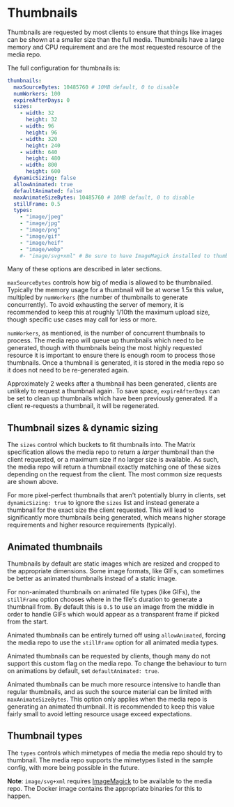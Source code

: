 # Thumbnails

Thumbnails are requested by most clients to ensure that things like images can be shown at a smaller
size than the full media. Thumbnails have a large memory and CPU requirement and are the most
requested resource of the media repo.

The full configuration for thumbnails is:

```yaml
thumbnails:
  maxSourceBytes: 10485760 # 10MB default, 0 to disable
  numWorkers: 100
  expireAfterDays: 0
  sizes:
    - width: 32
      height: 32
    - width: 96
      height: 96
    - width: 320
      height: 240
    - width: 640
      height: 480
    - width: 800
      height: 600
  dynamicSizing: false
  allowAnimated: true
  defaultAnimated: false
  maxAnimateSizeBytes: 10485760 # 10MB default, 0 to disable
  stillFrame: 0.5
  types:
    - "image/jpeg"
    - "image/jpg"
    - "image/png"
    - "image/gif"
    - "image/heif"
    - "image/webp"
    #- "image/svg+xml" # Be sure to have ImageMagick installed to thumbnail SVG files
```

Many of these options are described in later sections.

`maxSourceBytes` controls how big of media is allowed to be thumbnailed. Typically the memory
usage for a thumbnail will be at worse 1.5x this value, multipled by `numWorkers` (the number of
thumbnails to generate concurrently). To avoid exhausting the server of memory, it is recommended to
keep this at roughly 1/10th the maximum upload size, though specific use cases may call for less or
more.

`numWorkers`, as mentioned, is the number of concurrent thumbnails to process. The media repo will
queue up thumbnails which need to be generated, though with thumbnails being the most highly requested
resource it is important to ensure there is enough room to process those thumbnails. Once a thumbnail
is generated, it is stored in the media repo so it does not need to be re-generated again.

Approximately 2 weeks after a thumbnail has been generated, clients are unlikely to request a
thumbnail again. To save space, `expireAfterDays` can be set to clean up thumbnails which have been
previously generated. If a client re-requests a thumbnail, it will be regenerated.

## Thumbnail sizes & dynamic sizing

The `sizes` control which buckets to fit thumbnails into. The Matrix specification allows the media
repo to return a *larger* thumbnail than the client requested, or a maximum size if no larger size
is available. As such, the media repo will return a thumbnail exactly matching one of these sizes
depending on the request from the client. The most common size requests are shown above.

For more pixel-perfect thumbnails that aren't potentially blurry in clients, set `dynamicSizing: true`
to ignore the `sizes` list and instead generate a thumbnail for the exact size the client requested.
This will lead to significantly more thumbnails being generated, which means higher storage
requirements and higher resource requirements (typically).

## Animated thumbnails

Thumbnails by default are static images which are resized and cropped to the appropriate dimensions.
Some image formats, like GIFs, can sometimes be better as animated thumbnails instead of a static
image.

For non-animated thumbnails on animated file types (like GIFs), the `stillFrame` option chooses where
in the file's duration to generate a thumbnail from. By default this is `0.5` to use an image from the
middle in order to handle GIFs which would appear as a transparent frame if picked from the start.

Animated thumbnails can be entirely turned off using `allowAnimated`, forcing the media repo to use
the `stillFrame` option for all animated media types.

Animated thumbnails can be requested by clients, though many do not support this custom flag on the
media repo. To change the behaviour to turn on animations by default, set `defaultAnimated: true`.

Animated thumbnails can be much more resource intensive to handle than regular thumbnails, and as
such the source material can be limited with `maxAnimateSizeBytes`. This option only applies when
the media repo is generating an animated thumbnail. It is recommended to keep this value fairly
small to avoid letting resource usage exceed expectations.

## Thumbnail types

The `types` controls which mimetypes of media the media repo should try to thumbnail. The media
repo supports the mimetypes listed in the sample config, with more being possible in the future.

**Note**: `image/svg+xml` requires [ImageMagick](https://imagemagick.org/index.php) to be available
to the media repo. The Docker image contains the appropriate binaries for this to happen.
